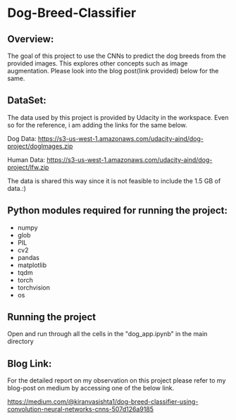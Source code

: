# Dog-Breed-Classifier

## Overview:

The goal of this project to use the CNNs to predict the dog breeds from the provided images. This explores other concepts such as image augmentation. Please look into the blog post(link provided) below for the same.

## DataSet:
The data used by this project is provided by Udacity in the workspace. Even so for the reference, i am adding the links for the same below.


Dog Data:
https://s3-us-west-1.amazonaws.com/udacity-aind/dog-project/dogImages.zip

Human Data:
https://s3-us-west-1.amazonaws.com/udacity-aind/dog-project/lfw.zip

The data is shared this way since it is not feasible to include the 1.5 GB of data.:)

## Python modules required for running the project:

* numpy
* glob
* PIL
* cv2
* pandas
* matplotlib
* tqdm
* torch
* torchvision
* os

## Running the project

Open and run through all the cells in the "dog_app.ipynb" in the main directory

## Blog Link:
For the detailed report on my observation on this project please refer to my blog-post on medium by accessing one of the below link.

https://medium.com/@kiranvasishta1/dog-breed-classifier-using-convolution-neural-networks-cnns-507d126a9185

